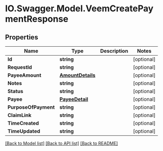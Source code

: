 # IO.Swagger.Model.VeemCreatePaymentResponse
## Properties

Name | Type | Description | Notes
------------ | ------------- | ------------- | -------------
**Id** | **string** |  | [optional] 
**RequestId** | **string** |  | [optional] 
**PayeeAmount** | [**AmountDetails**](AmountDetails.md) |  | [optional] 
**Notes** | **string** |  | [optional] 
**Status** | **string** |  | [optional] 
**Payee** | [**PayeeDetail**](PayeeDetail.md) |  | [optional] 
**PurposeOfPayment** | **string** |  | [optional] 
**ClaimLink** | **string** |  | [optional] 
**TimeCreated** | **string** |  | [optional] 
**TimeUpdated** | **string** |  | [optional] 

[[Back to Model list]](../README.md#documentation-for-models) [[Back to API list]](../README.md#documentation-for-api-endpoints) [[Back to README]](../README.md)

